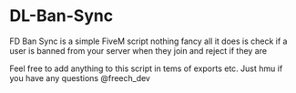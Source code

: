 # DL-Ban-Sync
FD Ban Sync is a simple FiveM script nothing fancy all it does is check if a user is banned from your server when they join and reject if they are

Feel free to add anything to this script in tems of exports etc. Just hmu if you have any questions @freech_dev
